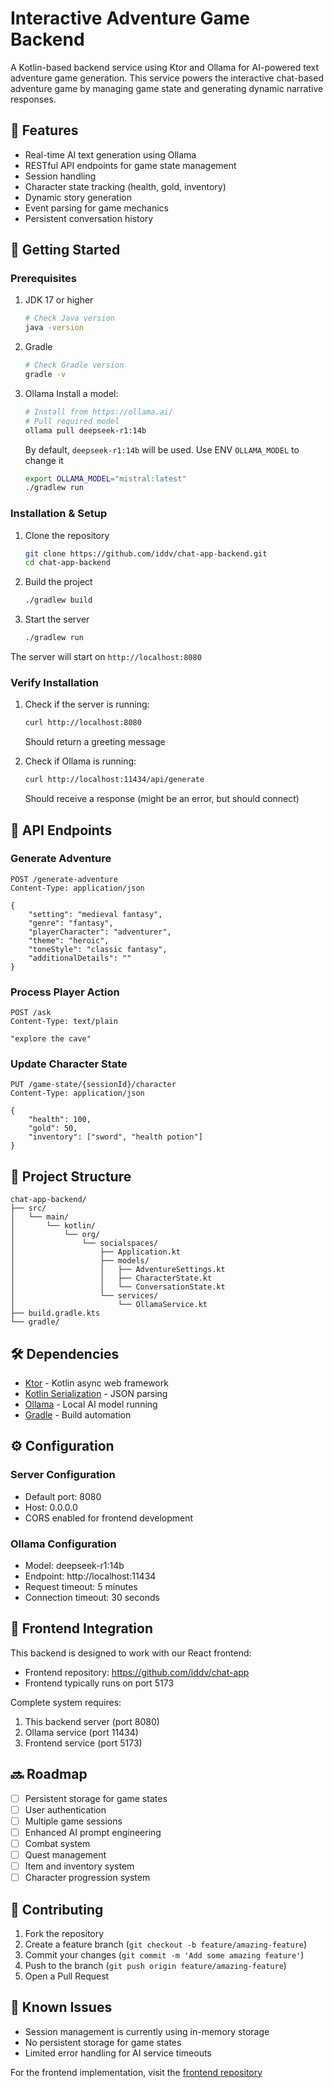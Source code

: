 # Interactive Adventure Game Backend

A Kotlin-based backend service using Ktor and Ollama for AI-powered text adventure game generation. This service powers the interactive chat-based adventure game by managing game state and generating dynamic narrative responses.

## 🌟 Features

- Real-time AI text generation using Ollama
- RESTful API endpoints for game state management
- Session handling
- Character state tracking (health, gold, inventory)
- Dynamic story generation
- Event parsing for game mechanics
- Persistent conversation history

## 🚀 Getting Started

### Prerequisites

1. JDK 17 or higher
   ```bash
   # Check Java version
   java -version
   ```

2. Gradle
   ```bash
   # Check Gradle version
   gradle -v
   ```

3. Ollama
   Install a model:
   ```bash
   # Install from https://ollama.ai/
   # Pull required model
   ollama pull deepseek-r1:14b
   ```

   By default, `deepseek-r1:14b` will be used. Use ENV `OLLAMA_MODEL` to change it
   ```bash
   export OLLAMA_MODEL="mistral:latest"
   ./gradlew run
   ```

### Installation & Setup

1. Clone the repository
   ```bash
   git clone https://github.com/iddv/chat-app-backend.git
   cd chat-app-backend
   ```

2. Build the project
   ```bash
   ./gradlew build
   ```

3. Start the server
   ```bash
   ./gradlew run
   ```

The server will start on `http://localhost:8080`

### Verify Installation

1. Check if the server is running:
   ```bash
   curl http://localhost:8080
   ```
   Should return a greeting message

2. Check if Ollama is running:
   ```bash
   curl http://localhost:11434/api/generate
   ```
   Should receive a response (might be an error, but should connect)

## 🔌 API Endpoints

### Generate Adventure
```http
POST /generate-adventure
Content-Type: application/json

{
    "setting": "medieval fantasy",
    "genre": "fantasy",
    "playerCharacter": "adventurer",
    "theme": "heroic",
    "toneStyle": "classic fantasy",
    "additionalDetails": ""
}
```

### Process Player Action
```http
POST /ask
Content-Type: text/plain

"explore the cave"
```

### Update Character State
```http
PUT /game-state/{sessionId}/character
Content-Type: application/json

{
    "health": 100,
    "gold": 50,
    "inventory": ["sword", "health potion"]
}
```

## 📁 Project Structure

```
chat-app-backend/
├── src/
│   └── main/
│       └── kotlin/
│           └── org/
│               └── socialspaces/
│                   ├── Application.kt
│                   ├── models/
│                   │   ├── AdventureSettings.kt
│                   │   ├── CharacterState.kt
│                   │   └── ConversationState.kt
│                   └── services/
│                       └── OllamaService.kt
├── build.gradle.kts
└── gradle/
```

## 🛠️ Dependencies

- [Ktor](https://ktor.io/) - Kotlin async web framework
- [Kotlin Serialization](https://github.com/Kotlin/kotlinx.serialization) - JSON parsing
- [Ollama](https://ollama.ai/) - Local AI model running
- [Gradle](https://gradle.org/) - Build automation

## ⚙️ Configuration

### Server Configuration
- Default port: 8080
- Host: 0.0.0.0
- CORS enabled for frontend development

### Ollama Configuration
- Model: deepseek-r1:14b
- Endpoint: http://localhost:11434
- Request timeout: 5 minutes
- Connection timeout: 30 seconds

## 🔗 Frontend Integration

This backend is designed to work with our React frontend:
- Frontend repository: https://github.com/iddv/chat-app
- Frontend typically runs on port 5173

Complete system requires:
1. This backend server (port 8080)
2. Ollama service (port 11434)
3. Frontend service (port 5173)

## 🔜 Roadmap

- [ ] Persistent storage for game states
- [ ] User authentication
- [ ] Multiple game sessions
- [ ] Enhanced AI prompt engineering
- [ ] Combat system
- [ ] Quest management
- [ ] Item and inventory system
- [ ] Character progression system

## 🤝 Contributing

1. Fork the repository
2. Create a feature branch (`git checkout -b feature/amazing-feature`)
3. Commit your changes (`git commit -m 'Add some amazing feature'`)
4. Push to the branch (`git push origin feature/amazing-feature`)
5. Open a Pull Request

## 🐛 Known Issues

- Session management is currently using in-memory storage
- No persistent storage for game states
- Limited error handling for AI service timeouts

For the frontend implementation, visit the [frontend repository](https://github.com/iddv/chat-app)